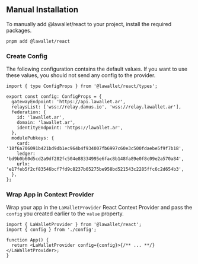 ## Manual Installation

To manually add @lawallet/react to your project, install the required packages.

```bash-vue [pnpm]
pnpm add @lawallet/react
```

### Create Config

The following configuration contains the default values. If you want to use these values, you should not send any config to the provider.

```tsx [config.ts]
import { type ConfigProps } from '@lawallet/react/types';

export const config: ConfigProps = {
  gatewayEndpoint: 'https://api.lawallet.ar',
  relaysList: ['wss://relay.damus.io', 'wss://relay.lawallet.ar'],
  federation: {
    id: 'lawallet.ar',
    domain: 'lawallet.ar',
    identityEndpoint: 'https://lawallet.ar',
  },
  modulePubkeys: {
    card: '18f6a706091b421bd9db1ec964b4f934007fb6997c60e3c500fdaebe5f9f7b18',
    ledger: 'bd9b0b60d5cd2a9df282fc504e88334995e6fac8b148fa89e0f8c09e2a570a84',
    urlx: 'e17feb5f2cf83546bcf7fd9c8237b05275be958bd521543c2285ffc6c2d654b3',
  },
};
```

### Wrap App in Context Provider

Wrap your app in the `LaWalletProvider` React Context Provider and pass the `config` you created earlier to the `value` property.

```tsx [app.tsx]
import { LaWalletProvider } from '@lawallet/react';
import { config } from './config';

function App() {
  return <LaWalletProvider config={config}>{/** ... **/}</LaWalletProvider>;
}
```
